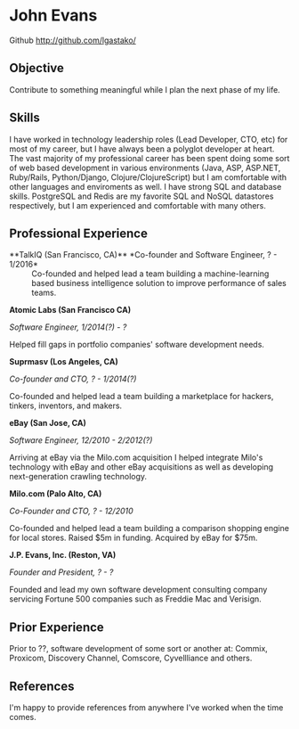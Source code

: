 # John Evans

Github http://github.com/lgastako/

## Objective

Contribute to something meaningful while I plan the next phase of my life.

## Skills

I have worked in technology leadership roles (Lead Developer, CTO, etc) for
most of my career, but I have always been a polyglot developer at heart.  The
vast majority of my professional career has been spent doing some sort of web
based development in various environments (Java, ASP, ASP.NET, Ruby/Rails,
Python/Django, Clojure/ClojureScript) but I am comfortable with other languages
and enviroments as well. I have strong SQL and database skills.  PostgreSQL and
Redis are my favorite SQL and NoSQL datastores respectively, but I am
experienced and comfortable with many others.

## Professional Experience

<dl>
<dt> **TalkIQ (San Francisco, CA)** *Co-founder and Software Engineer, ? - 1/2016* </dt>
<dd>
Co-founded and helped lead a team building a machine-learning based business
intelligence solution to improve performance of sales teams.
</dd>
</dl>

**Atomic Labs (San Francisco CA)**

*Software Engineer, 1/2014(?) - ?*

Helped fill gaps in portfolio companies' software development needs.


**Suprmasv (Los Angeles, CA)**

*Co-founder and CTO, ? - 1/2014(?)*

Co-founded and helped lead a team building a marketplace for hackers, tinkers,
inventors, and makers.


**eBay (San Jose, CA)**

*Software Engineer, 12/2010 - 2/2012(?)*

Arriving at eBay via the Milo.com acquisition I helped integrate Milo's
technology with eBay and other eBay acquisitions as well as developing
next-generation crawling technology.


**Milo.com (Palo Alto, CA)**

*Co-Founder and CTO, ? - 12/2010*

Co-founded and helped lead a team building a comparison shopping engine for
local stores.  Raised $5m in funding.  Acquired by eBay for $75m.


**J.P. Evans, Inc. (Reston, VA)**

*Founder and President, ? - ?*

Founded and lead my own software development consulting company servicing
Fortune 500 companies such as Freddie Mac and Verisign.


## Prior Experience

Prior to ??, software development of some sort or another at:
Commix, Proxicom, Discovery Channel, Comscore, Cyvellliance and others.


## References

I'm happy to provide references from anywhere I've worked when the time comes.
